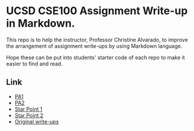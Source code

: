 # UCSD CSE100 Assignment Write-up in Markdown.

This repo is to help the instructor, Professor Christine Alvarado, to improve the arrangement of assignment write-ups by using Markdown language.

Hope these can be put into students' starter code of each repo to make it easier to find and read.

## Link

* [PA1](https://github.com/hankliu5/cse100_writeup/tree/pa1)
* [PA2](https://github.com/hankliu5/cse100_writeup/tree/pa2)
* [Star Point 1](https://github.com/hankliu5/cse100_writeup/tree/star_point1)
* [Star Point 2](https://github.com/hankliu5/cse100_writeup/tree/star_point2)
* [Original write-ups]( https://sites.google.com/a/eng.ucsd.edu/cse-100-winter-2017/assignments)
